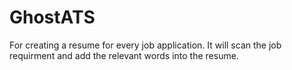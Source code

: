 # GhostATS
For creating a resume for every job application. It will scan the job requirment and add the relevant words into the resume.
